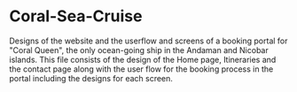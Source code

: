 # Coral-Sea-Cruise
Designs of the website and the userflow and screens of a booking portal for "Coral Queen", the only ocean-going ship in the Andaman and Nicobar islands.
This file consists of the design of the Home page, Itineraries and the contact page along with the user flow for the booking process in the portal including the designs for each screen.
